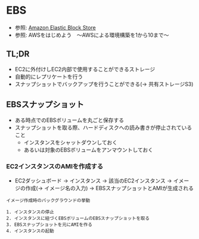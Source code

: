 # EBS
- 参照: [Amazon Elastic Block Store](https://aws.amazon.com/jp/ebs/)
- 参照: AWSをはじめよう　～AWSによる環境構築を1から10まで～

## TL;DR
- EC2に外付けしEC2内部で使用することができるストレージ
- 自動的にレプリケートを行う
- スナップショットでバックアップを行うことができる(-> 共有ストレージS3)

## EBSスナップショット
- ある時点でのEBSボリュームを丸ごと保存する
- スナップショットを取る際、ハードディスクへの読み書きが停止されていること
  - インスタンスをシャットダウンしておく
  - あるいは対象のEBSボリュームをアンマウントしておく

### EC2インスタンスのAMIを作成する
- EC2ダッシュボード
  -> インスタンス
  -> 該当のEC2インスタンス
  -> イメージの作成(-> イメージ名の入力)
  -> EBSスナップショットとAMIが生成される
```
イメージ作成時のバックグラウンドの挙動

1. インスタンスの停止
2. インスタンスに紐づくEBSボリュームのEBSスナップショットを取る
3. EBSスナップショットを元にAMIを作る
4. インスタンスの起動
```
